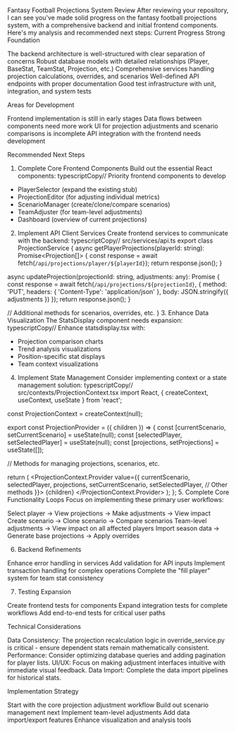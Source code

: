 Fantasy Football Projections System Review
After reviewing your repository, I can see you've made solid progress on the fantasy football projections system, with a comprehensive backend and initial frontend components. Here's my analysis and recommended next steps:
Current Progress
Strong Foundation

The backend architecture is well-structured with clear separation of concerns
Robust database models with detailed relationships (Player, BaseStat, TeamStat, Projection, etc.)
Comprehensive services handling projection calculations, overrides, and scenarios
Well-defined API endpoints with proper documentation
Good test infrastructure with unit, integration, and system tests

Areas for Development

Frontend implementation is still in early stages
Data flows between components need more work
UI for projection adjustments and scenario comparisons is incomplete
API integration with the frontend needs development

Recommended Next Steps
1. Complete Core Frontend Components
Build out the essential React components:
typescriptCopy// Priority frontend components to develop
- PlayerSelector (expand the existing stub)
- ProjectionEditor (for adjusting individual metrics)
- ScenarioManager (create/clone/compare scenarios)
- TeamAdjuster (for team-level adjustments)
- Dashboard (overview of current projections)
2. Implement API Client Services
Create frontend services to communicate with the backend:
typescriptCopy// src/services/api.ts
export class ProjectionService {
  async getPlayerProjections(playerId: string): Promise<Projection[]> {
    const response = await fetch(`/api/projections/player/${playerId}`);
    return response.json();
  }
  
  async updateProjection(projectionId: string, adjustments: any): Promise<Projection> {
    const response = await fetch(`/api/projections/${projectionId}`, {
      method: 'PUT',
      headers: { 'Content-Type': 'application/json' },
      body: JSON.stringify({ adjustments })
    });
    return response.json();
  }

  // Additional methods for scenarios, overrides, etc.
}
3. Enhance Data Visualization
The StatsDisplay component needs expansion:
typescriptCopy// Enhance statsdisplay.tsx with:
- Projection comparison charts
- Trend analysis visualizations
- Position-specific stat displays
- Team context visualizations
4. Implement State Management
Consider implementing context or a state management solution:
typescriptCopy// src/contexts/ProjectionContext.tsx
import React, { createContext, useContext, useState } from 'react';

const ProjectionContext = createContext(null);

export const ProjectionProvider = ({ children }) => {
  const [currentScenario, setCurrentScenario] = useState(null);
  const [selectedPlayer, setSelectedPlayer] = useState(null);
  const [projections, setProjections] = useState([]);
  
  // Methods for managing projections, scenarios, etc.
  
  return (
    <ProjectionContext.Provider value={{
      currentScenario,
      selectedPlayer,
      projections,
      setCurrentScenario,
      setSelectedPlayer,
      // Other methods
    }}>
      {children}
    </ProjectionContext.Provider>
  );
};
5. Complete Core Functionality Loops
Focus on implementing these primary user workflows:

Select player → View projections → Make adjustments → View impact
Create scenario → Clone scenario → Compare scenarios
Team-level adjustments → View impact on all affected players
Import season data → Generate base projections → Apply overrides

6. Backend Refinements

Enhance error handling in services
Add validation for API inputs
Implement transaction handling for complex operations
Complete the "fill player" system for team stat consistency

7. Testing Expansion

Create frontend tests for components
Expand integration tests for complete workflows
Add end-to-end tests for critical user paths

Technical Considerations

Data Consistency: The projection recalculation logic in override_service.py is critical - ensure dependent stats remain mathematically consistent.
Performance: Consider optimizing database queries and adding pagination for player lists.
UI/UX: Focus on making adjustment interfaces intuitive with immediate visual feedback.
Data Import: Complete the data import pipelines for historical stats.

Implementation Strategy

Start with the core projection adjustment workflow
Build out scenario management next
Implement team-level adjustments
Add data import/export features
Enhance visualization and analysis tools